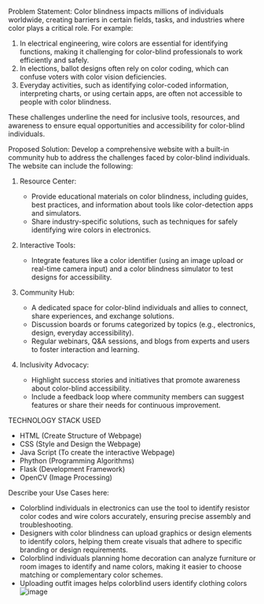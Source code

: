 Problem Statement:
Color blindness impacts millions of individuals worldwide, creating barriers in certain fields, tasks, and industries where color plays a critical role. For example:
1. In electrical engineering, wire colors are essential for identifying functions, making it challenging for color-blind professionals to work efficiently and safely.
2. In elections, ballot designs often rely on color coding, which can confuse voters with color vision deficiencies.
3. Everyday activities, such as identifying color-coded information, interpreting charts, or using certain apps, are often not accessible to people with color blindness.

These challenges underline the need for inclusive tools, resources, and awareness to ensure equal opportunities and accessibility for color-blind individuals.


Proposed Solution:
Develop a comprehensive website with a built-in community hub to address the challenges faced by color-blind individuals. The website can include the following:

1. Resource Center:
   - Provide educational materials on color blindness, including guides, best practices, and information about tools like color-detection apps and simulators.
   - Share industry-specific solutions, such as techniques for safely identifying wire colors in electronics.

2. Interactive Tools:
   - Integrate features like a color identifier (using an image upload or real-time camera input) and a color blindness simulator to test designs for accessibility.

3. Community Hub:
   - A dedicated space for color-blind individuals and allies to connect, share experiences, and exchange solutions.
   - Discussion boards or forums categorized by topics (e.g., electronics, design, everyday accessibility).
   - Regular webinars, Q&A sessions, and blogs from experts and users to foster interaction and learning.

4. Inclusivity Advocacy:
   - Highlight success stories and initiatives that promote awareness about color-blind accessibility.
   - Include a feedback loop where community members can suggest features or share their needs for continuous improvement.


TECHNOLOGY STACK USED 
  - HTML (Create Structure of Webpage)
  - CSS (Style and Design the Webpage)
  - Java Script (To create the interactive Webpage)
  - Phython (Programming Algorithms)
  - Flask (Development Framework)
  - OpenCV (Image Processing)

Describe your Use Cases here:
 - Colorblind individuals in electronics can use the tool to identify resistor color codes and wire colors accurately, ensuring precise assembly and troubleshooting.
 - Designers with color blindness can upload graphics or design elements to identify colors, helping them create visuals that adhere to specific branding or design requirements.
 - Colorblind individuals planning home decoration can analyze furniture or room images to identify and name colors, making it easier to choose matching or complementary color schemes.
 - Uploading outfit images helps colorblind users identify clothing colors![image](https://github.com/user-attachments/assets/a97dc936-943a-4312-b304-4f66ac274e80)

